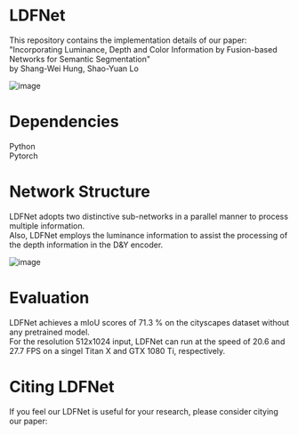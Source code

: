 # LDFNet
This repository contains the implementation details of our paper:  
"Incorporating Luminance, Depth and Color Information by Fusion-based Networks for Semantic Segmentation"  
by Shang-Wei Hung, Shao-Yuan Lo  

![image](https://github.com/shangweihung/LDFNet/blob/master/Model_Photos/LDFNet_Overview.PNG)

# Dependencies
Python  
Pytorch 


# Network Structure
LDFNet adopts two distinctive sub-networks in a parallel manner to process multiple information.  
Also, LDFNet employs the luminance information to assist the processing of the depth information in the D&Y encoder.  
  
![image](https://github.com/shangweihung/LDFNet/blob/master/Model_Photos/LDFNet_Structure.PNG)

# Evaluation
LDFNet achieves a mIoU scores of 71.3 % on the cityscapes dataset without any pretrained model.  
For the resolution 512x1024 input, LDFNet can run at the speed of 20.6 and 27.7 FPS on a singel Titan X and GTX 1080 Ti, respectively.  


# Citing LDFNet
If you feel our LDFNet is useful for your research, please consider citying our paper:  
